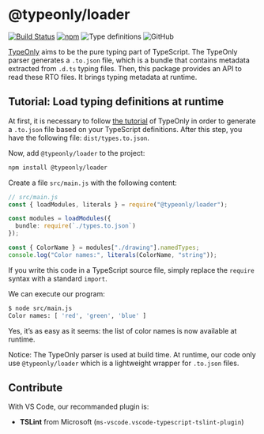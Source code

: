 # @typeonly/loader

[![Build Status](https://travis-ci.com/paroi-tech/typeonly.svg?branch=master)](https://travis-ci.com/paroi-tech/typeonly)
[![npm](https://img.shields.io/npm/dm/@typeonly/loader)](https://www.npmjs.com/package/@typeonly/loader)
![Type definitions](https://img.shields.io/npm/types/@typeonly/loader)
![GitHub](https://img.shields.io/github/license/paroi-tech/typeonly)

[TypeOnly](https://github.com/paroi-tech/typeonly/tree/master/packages/typeonly) aims to be the pure typing part of TypeScript. The TypeOnly parser generates a `.to.json` file, which is a bundle that contains metadata extracted from `.d.ts` typing files. Then, this package provides an API to read these RTO files. It brings typing metadata at runtime.

## Tutorial: Load typing definitions at runtime

At first, it is necessary to follow [the tutorial](https://github.com/paroi-tech/typeonly/blob/master/typeonly/README.md#tutorial-parse-typescript-definitions-with-the-cli) of TypeOnly in order to generate a `.to.json` file based on your TypeScript definitions. After this step, you have the following file: `dist/types.to.json`.

Now, add `@typeonly/loader` to the project:

```sh
npm install @typeonly/loader
```

Create a file `src/main.js` with the following content:

```ts
// src/main.js
const { loadModules, literals } = require("@typeonly/loader");

const modules = loadModules({
  bundle: require(`./types.to.json`)
});

const { ColorName } = modules["./drawing"].namedTypes;
console.log("Color names:", literals(ColorName, "string"));
```

If you write this code in a TypeScript source file, simply replace the `require` syntax with a standard `import`.

We can execute our program:

```sh
$ node src/main.js
Color names: [ 'red', 'green', 'blue' ]
```

Yes, it’s as easy as it seems: the list of color names is now available at runtime.

Notice: The TypeOnly parser is used at build time. At runtime, our code only use `@typeonly/loader` which is a lightweight wrapper for `.to.json` files.

## Contribute

With VS Code, our recommanded plugin is:

- **TSLint** from Microsoft (`ms-vscode.vscode-typescript-tslint-plugin`)
